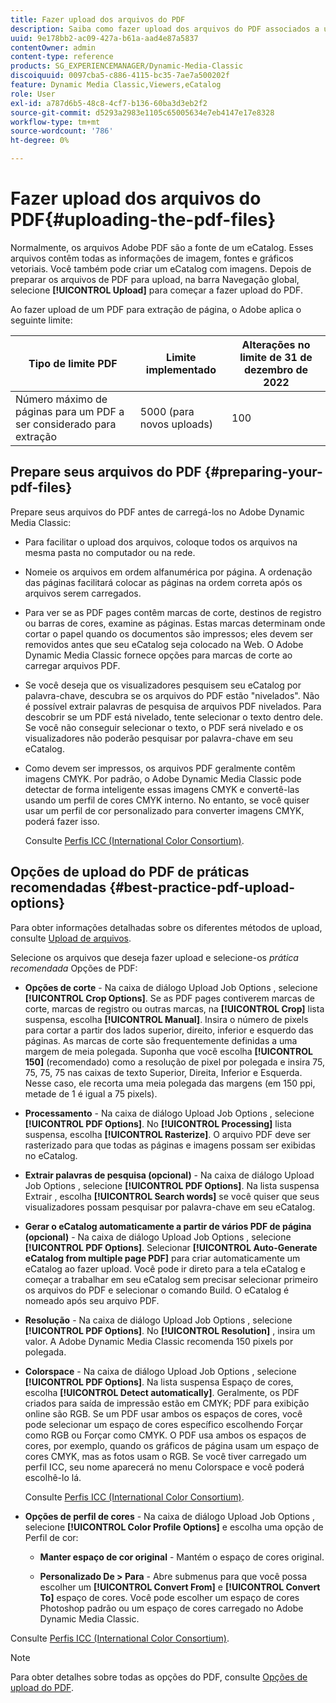 ```yaml
---
title: Fazer upload dos arquivos do PDF
description: Saiba como fazer upload dos arquivos do PDF associados a um eCatalog no Adobe Dynamic Media Classic.
uuid: 9e178bb2-ac09-427a-b61a-aad4e87a5837
contentOwner: admin
content-type: reference
products: SG_EXPERIENCEMANAGER/Dynamic-Media-Classic
discoiquuid: 0097cba5-c886-4115-bc35-7ae7a500202f
feature: Dynamic Media Classic,Viewers,eCatalog
role: User
exl-id: a787d6b5-48c8-4cf7-b136-60ba3d3eb2f2
source-git-commit: d5293a2983e1105c65005634e7eb4147e17e8328
workflow-type: tm+mt
source-wordcount: '786'
ht-degree: 0%

---
```


# Fazer upload dos arquivos do PDF{#uploading-the-pdf-files}

Normalmente, os arquivos Adobe PDF são a fonte de um eCatalog. Esses arquivos contêm todas as informações de imagem, fontes e gráficos vetoriais. Você também pode criar um eCatalog com imagens. Depois de preparar os arquivos de PDF para upload, na barra Navegação global, selecione **[!UICONTROL Upload]** para começar a fazer upload do PDF.

Ao fazer upload de um PDF para extração de página, o Adobe aplica o seguinte limite:

| Tipo de limite PDF | Limite implementado | Alterações no limite de 31 de dezembro de 2022 |
| --- | --- | --- |
| Número máximo de páginas para um PDF a ser considerado para extração | 5000 (para novos uploads) | 100 |

<!-- 
>[!NOTE]
>
>When you upload a PDF for page extraction, Adobe imposes the following best practice guideline and enforced limit.d
>
>* Maximum page size of a PDF to be considered for extraction
>   * Best practice: 100
>   * Enforced limit: 1000 (for refresh uploads) -->

## Prepare seus arquivos do PDF {#preparing-your-pdf-files}

Prepare seus arquivos do PDF antes de carregá-los no Adobe Dynamic Media Classic:

* Para facilitar o upload dos arquivos, coloque todos os arquivos na mesma pasta no computador ou na rede.
* Nomeie os arquivos em ordem alfanumérica por página. A ordenação das páginas facilitará colocar as páginas na ordem correta após os arquivos serem carregados.
* Para ver se as PDF pages contêm marcas de corte, destinos de registro ou barras de cores, examine as páginas. Estas marcas determinam onde cortar o papel quando os documentos são impressos; eles devem ser removidos antes que seu eCatalog seja colocado na Web. O Adobe Dynamic Media Classic fornece opções para marcas de corte ao carregar arquivos PDF.
* Se você deseja que os visualizadores pesquisem seu eCatalog por palavra-chave, descubra se os arquivos do PDF estão &quot;nivelados&quot;. Não é possível extrair palavras de pesquisa de arquivos PDF nivelados. Para descobrir se um PDF está nivelado, tente selecionar o texto dentro dele. Se você não conseguir selecionar o texto, o PDF será nivelado e os visualizadores não poderão pesquisar por palavra-chave em seu eCatalog.
* Como devem ser impressos, os arquivos PDF geralmente contêm imagens CMYK. Por padrão, o Adobe Dynamic Media Classic pode detectar de forma inteligente essas imagens CMYK e convertê-las usando um perfil de cores CMYK interno. No entanto, se você quiser usar um perfil de cor personalizado para converter imagens CMYK, poderá fazer isso.

   Consulte [Perfis ICC (International Color Consortium)](icc-profiles.md#icc_profiles).

## Opções de upload do PDF de práticas recomendadas {#best-practice-pdf-upload-options}

Para obter informações detalhadas sobre os diferentes métodos de upload, consulte [Upload de arquivos](uploading-files.md#uploading_your_files).

Selecione os arquivos que deseja fazer upload e selecione-os *prática recomendada* Opções de PDF:

* **Opções de corte** - Na caixa de diálogo Upload Job Options , selecione **[!UICONTROL Crop Options]**. Se as PDF pages contiverem marcas de corte, marcas de registro ou outras marcas, na **[!UICONTROL Crop]** lista suspensa, escolha **[!UICONTROL Manual]**. Insira o número de pixels para cortar a partir dos lados superior, direito, inferior e esquerdo das páginas. As marcas de corte são frequentemente definidas a uma margem de meia polegada. Suponha que você escolha **[!UICONTROL 150]** (recomendado) como a resolução de pixel por polegada e insira 75, 75, 75, 75 nas caixas de texto Superior, Direita, Inferior e Esquerda. Nesse caso, ele recorta uma meia polegada das margens (em 150 ppi, metade de 1 é igual a 75 pixels).

* **Processamento** - Na caixa de diálogo Upload Job Options , selecione **[!UICONTROL PDF Options]**. No **[!UICONTROL Processing]** lista suspensa, escolha **[!UICONTROL Rasterize]**. O arquivo PDF deve ser rasterizado para que todas as páginas e imagens possam ser exibidas no eCatalog.

* **Extrair palavras de pesquisa (opcional)** - Na caixa de diálogo Upload Job Options , selecione **[!UICONTROL PDF Options]**. Na lista suspensa Extrair , escolha **[!UICONTROL Search words]** se você quiser que seus visualizadores possam pesquisar por palavra-chave em seu eCatalog.

* **Gerar o eCatalog automaticamente a partir de vários PDF de página (opcional)** - Na caixa de diálogo Upload Job Options , selecione **[!UICONTROL PDF Options]**. Selecionar **[!UICONTROL Auto-Generate eCatalog from multiple page PDF]** para criar automaticamente um eCatalog ao fazer upload. Você pode ir direto para a tela eCatalog e começar a trabalhar em seu eCatalog sem precisar selecionar primeiro os arquivos do PDF e selecionar o comando Build. O eCatalog é nomeado após seu arquivo PDF.

* **Resolução** - Na caixa de diálogo Upload Job Options , selecione **[!UICONTROL PDF Options]**. No **[!UICONTROL Resolution]** , insira um valor. A Adobe Dynamic Media Classic recomenda 150 pixels por polegada.

* **Colorspace** - Na caixa de diálogo Upload Job Options , selecione **[!UICONTROL PDF Options]**. Na lista suspensa Espaço de cores, escolha **[!UICONTROL Detect automatically]**. Geralmente, os PDF criados para saída de impressão estão em CMYK; PDF para exibição online são RGB. Se um PDF usar ambos os espaços de cores, você pode selecionar um espaço de cores específico escolhendo Forçar como RGB ou Forçar como CMYK. O PDF usa ambos os espaços de cores, por exemplo, quando os gráficos de página usam um espaço de cores CMYK, mas as fotos usam o RGB. Se você tiver carregado um perfil ICC, seu nome aparecerá no menu Colorspace e você poderá escolhê-lo lá.

   Consulte [Perfis ICC (International Color Consortium)](/help/icc-profiles.md).

* **Opções de perfil de cores** - Na caixa de diálogo Upload Job Options , selecione **[!UICONTROL Color Profile Options]** e escolha uma opção de Perfil de cor:

   * **Manter espaço de cor original** - Mantém o espaço de cores original.

   * **Personalizado De > Para** - Abre submenus para que você possa escolher um **[!UICONTROL Convert From]** e **[!UICONTROL Convert To]** espaço de cores. Você pode escolher um espaço de cores Photoshop padrão ou um espaço de cores carregado no Adobe Dynamic Media Classic.

<!-- * **Convert To SRGB** - Converts to SRGB (Standard Red Green Blue). SRGB is the recommended color space for displaying images on web pages. -->

Consulte [Perfis ICC (International Color Consortium)](icc-profiles.md#icc_profiles).

>[!NOTE]
>
>Para obter detalhes sobre todas as opções do PDF, consulte [Opções de upload do PDF](pdfs.md#pdf_upload_options).
